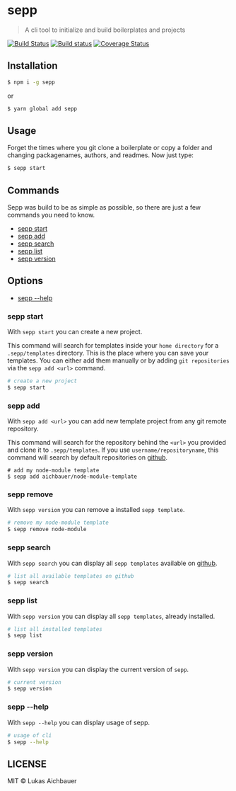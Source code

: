 # sepp

> A cli tool to initialize and build boilerplates and projects

[![Build Status](https://travis-ci.org/aichbauer/sepp.svg?branch=master)](https://travis-ci.org/aichbauer/sepp)
[![Build status](https://ci.appveyor.com/api/projects/status/ir6sa68k4at1s0cm?svg=true)](https://ci.appveyor.com/project/aichbauer/sepp)
[![Coverage Status](https://coveralls.io/repos/github/aichbauer/sepp/badge.svg?branch=master)](https://coveralls.io/github/aichbauer/sepp?branch=master)

## Installation

```sh
$ npm i -g sepp
```
or
```sh
$ yarn global add sepp
```

## Usage

Forget the times where you git clone a boilerplate or copy a folder and changing packagenames, authors, and readmes. Now just type: 
```sh
$ sepp start
```

## Commands

Sepp was build to be as simple as possible, so there are just a few commands you need to know.

* [sepp start](#sepp-start)
* [sepp add <url>](#sepp-add-url)
* [sepp search](#sepp-search)
* [sepp list](#sepp-list)
* [sepp version](#sepp-version)

## Options

* [sepp --help](#sepp---help)

### sepp start

With `sepp start` you can create a new project.

This command will search for templates inside your `home directory` for a `.sepp/templates` directory. This is the place where you can save your templates. You can either add them manually or by adding `git repositories` via the `sepp add <url>` command.

```sh
# create a new project
$ sepp start
```

### sepp add <url>

With `sepp add <url>` you can add new template project from any git remote repository.

This command will search for the repository behind the `<url>` you provided and clone it to `.sepp/templates`. If you use `username/repositoryname`, this command will search by default repositories on [github](https://github.com).

```
# add my node-module template
$ sepp add aichbauer/node-module-template
```

### sepp remove 

With `sepp version` you can remove a installed `sepp template`.

```sh
# remove my node-module template
$ sepp remove node-module
```

### sepp search 

With `sepp search` you can display all `sepp templates` available on [github](https://github.com).

```sh
# list all available templates on github
$ sepp search
```

### sepp list 

With `sepp version` you can display all `sepp templates`, already installed.

```sh
# list all installed templates
$ sepp list
```

### sepp version 

With `sepp version` you can display the current version of `sepp`.

```sh
# current version
$ sepp version
```

### sepp --help

With `sepp --help` you can display usage of sepp.

```sh
# usage of cli
$ sepp --help
```

## LICENSE

MIT © Lukas Aichbauer
